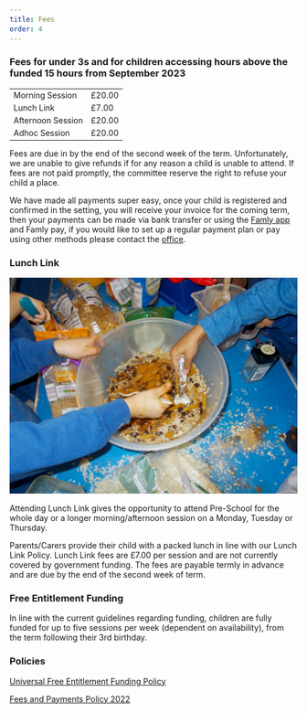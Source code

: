 ```yaml
---
title: Fees
order: 4
---
```


### Fees for under 3s and for children accessing hours above the funded 15 hours from September 2023

|                   |        |
| ----------------- | ------ |
| Morning Session   | £20.00 |
| Lunch Link        | £7.00  |
| Afternoon Session | £20.00 |
| Adhoc Session     | £20.00 |

Fees are due in by the end of the second week of the term. Unfortunately, we are unable to give refunds if for any reason a child is unable to attend. If fees are not paid promptly, the committee reserve the right to refuse your child a place.

We have made all payments super easy, once your child is registered and confirmed in the setting, you will receive your invoice for the coming term, then your payments can be made via bank transfer or using the [Famly app](https://www.famly.co/software/download) and Famly pay, if you would like to set up a regular payment plan or pay using other methods please contact the [office](mailto:office@southwatervillagepreschool.org).

### Lunch Link

![children activity](../../images/086.jpg)

Attending Lunch Link gives the opportunity to attend Pre-School for the whole day or a longer morning/afternoon session on a Monday, Tuesday or Thursday.

Parents/Carers provide their child with a packed lunch in line with our Lunch Link Policy. Lunch Link fees are £7.00 per session and are not currently covered by government funding. The fees are payable termly in advance and are due by the end of the second week of term.

### Free Entitlement Funding

In line with the current guidelines regarding funding, children are fully funded for up to five sessions per week (dependent on availability), from the term following their 3rd birthday.

### Policies

[Universal Free Entitlement Funding Policy](https://southwatervillagepreschool.sharepoint.com/:b:/s/public/EQroG3-xTg9IpzK3XaB3ZhABCtcIXIY7oQ5ai7IhxLPIVw?e=ehnmRd)

[Fees and Payments Policy 2022](https://southwatervillagepreschool.sharepoint.com/:b:/s/public/EdL6EODHyZlBp751jHnrRJQB5T3BG5MCwPcV2olKDlKXeQ?e=QmNVaS)
